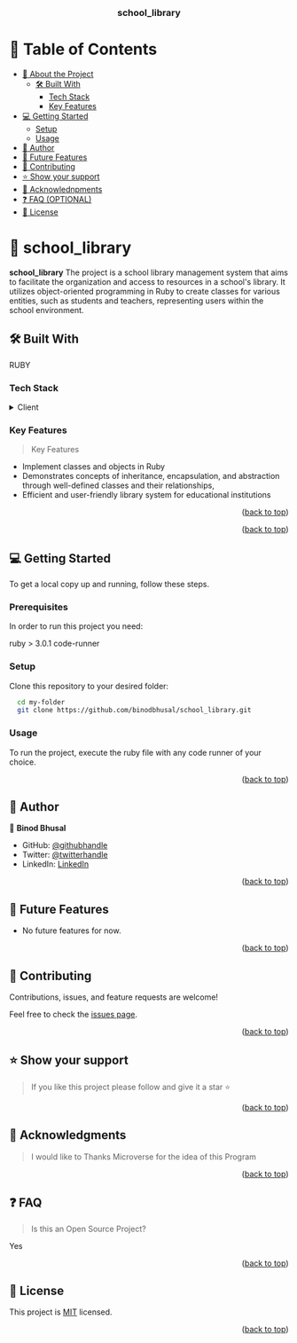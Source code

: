 <a name="readme-top"></a>

<div align="center">

  <br/>

  <h3><b>school_library</b></h3>

</div>


# 📗 Table of Contents

- [📖 About the Project](#about-project)
  - [🛠 Built With](#built-with)
    - [Tech Stack](#tech-stack)
    - [Key Features](#key-features)
- [💻 Getting Started](#getting-started)
  - [Setup](#setup)
  - [Usage](#usage)
- [👥 Author](#authors)
- [🔭 Future Features](#future-features)
- [🤝 Contributing](#contributing)
- [⭐️ Show your support](#support)
- [🙏 Acknowlednpments](#acknowlednpments)
- [❓ FAQ (OPTIONAL)](#faq)
- [📝 License](#license)


# 📖 school_library<a name="about-project"></a>

**school_library** The project is a school library management system that aims to facilitate the organization and access to resources in a school's library. It utilizes object-oriented programming in Ruby to create classes for various entities, such as students and teachers, representing users within the school environment. 

## 🛠 Built With <a name="built-with"></a>
RUBY
### Tech Stack <a name="tech-stack"></a>

<details>
  <summary>Client</summary>
  <ul>
    <li><a href="https://www.ruby-lang.org/en/">Ruby</a></li>
  </ul>
</details>

### Key Features <a name="key-features"></a>

> Key Features
- Implement classes and objects in Ruby
- Demonstrates concepts of inheritance, encapsulation, and abstraction through well-defined classes and their relationships, 
- Efficient and user-friendly library system for educational institutions


<p align="right">(<a href="#readme-top">back to top</a>)</p>


<p align="right">(<a href="#readme-top">back to top</a>)</p>


## 💻 Getting Started <a name="getting-started"></a>

To get a local copy up and running, follow these steps.


### Prerequisites

In order to run this project you need:

  ruby > 3.0.1
  code-runner


### Setup

Clone this repository to your desired folder:

```sh
  cd my-folder
  git clone https://github.com/binodbhusal/school_library.git
```

### Usage

To run the project, execute the ruby file with any code runner of your choice.


<p align="right">(<a href="#readme-top">back to top</a>)</p>


## 👥 Author <a name="authors"></a>

👤 **Binod Bhusal**

- GitHub: [@githubhandle](https://github.com/binodbhusal)
- Twitter: [@twitterhandle](https://twitter.com/Binod_ironLad)
- LinkedIn: [LinkedIn](https://www.linkedin.com/in/binodbhusal)

<p align="right">(<a href="#readme-top">back to top</a>)</p>


## 🔭 Future Features <a name="future-features"></a>

- No future features for now.

<p align="right">(<a href="#readme-top">back to top</a>)</p>


## 🤝 Contributing <a name="contributing"></a>

Contributions, issues, and feature requests are welcome!

Feel free to check the [issues page](../../issues/).

<p align="right">(<a href="#readme-top">back to top</a>)</p>


## ⭐️ Show your support <a name="support"></a>

> If you like this project please follow and give it a star ⭐️

<p align="right">(<a href="#readme-top">back to top</a>)</p>


## 🙏 Acknowledgments <a name="acknowlednpments"></a>

> I would like to Thanks Microverse for the idea of this Program

<p align="right">(<a href="#readme-top">back to top</a>)</p>


## ❓ FAQ <a name="faq"></a>

> Is this an Open Source Project?

Yes

<p align="right">(<a href="#readme-top">back to top</a>)</p>


## 📝 License <a name="license"></a>

This project is [MIT](./LICENSE.md) licensed.


<p align="right">(<a href="#readme-top">back to top</a>)</p>